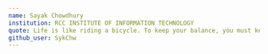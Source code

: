```yaml
---
name: Sayak Chowdhury
institution: RCC INSTITUTE OF INFORMATION TECHNOLOGY 
quote: Life is like riding a bicycle. To keep your balance, you must keep moving forward.
github_user: SykChw
---
```


